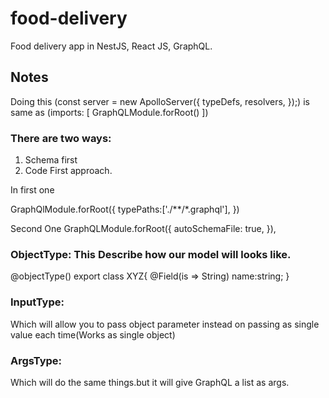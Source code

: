 # food-delivery

Food delivery app in NestJS, React JS, GraphQL.

## Notes

Doing this
(const server = new ApolloServer({
typeDefs,
resolvers,
});) is same as
(imports: [
GraphQLModule.forRoot()
])

### There are two ways:

1.  Schema first
2.  Code First approach.

In first one

GraphQlModule.forRoot({
typePaths:['./**/*.graphql'],
})

Second One
GraphQLModule.forRoot({
autoSchemaFile: true,
}),

### ObjectType: This Describe how our model will looks like.

@objectType()
export class XYZ{
@Field(is => String)
name:string;
}

### InputType:

Which will allow you to pass object parameter instead on passing as single value each time(Works as single object)

### ArgsType:

Which will do the same things.but it will give GraphQL a list as args.
